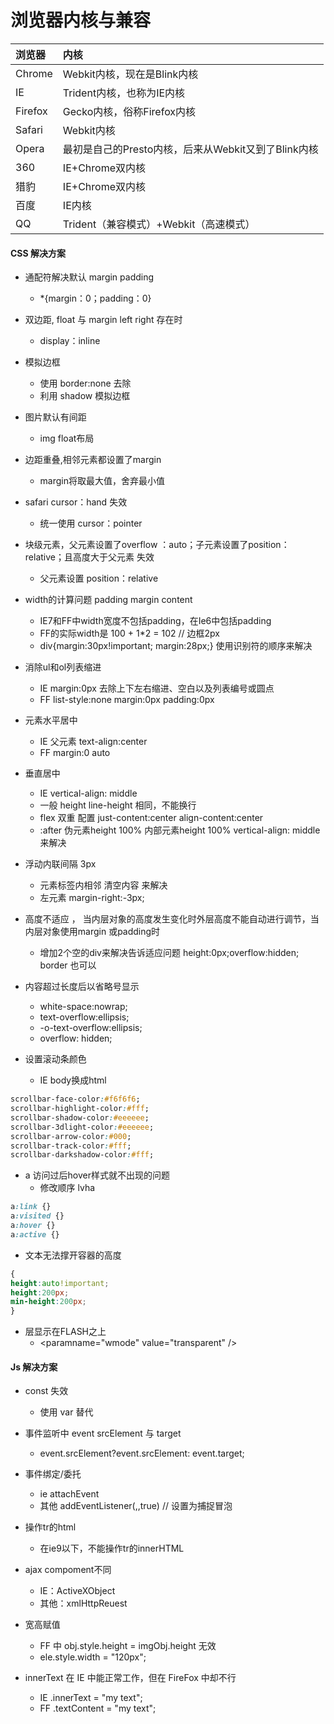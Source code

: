 
# 浏览器内核与兼容


| 浏览器| 内核|
| :------ | :-------------------------------- |
| Chrome| Webkit内核，现在是Blink内核|
| IE| Trident内核，也称为IE内核 |
| Firefox| Gecko内核，俗称Firefox内核 |
| Safari| Webkit内核 |
| Opera| 最初是自己的Presto内核，后来从Webkit又到了Blink内核 |
| 360| IE+Chrome双内核 |
| 猎豹| IE+Chrome双内核 |
| 百度| IE内核 |
| QQ| Trident（兼容模式）+Webkit（高速模式） |
 
 


#### CSS 解决方案

+ 通配符解决默认 margin padding
  + *{margin：0；padding：0}

+ 双边距, float 与 margin left right 存在时
   + display：inline

+ 模拟边框
  + 使用 border:none 去除
  + 利用 shadow 模拟边框

+ 图片默认有间距
   + img float布局

+ 边距重叠,相邻元素都设置了margin
  + margin将取最大值，舍弃最小值

+ safari cursor：hand 失效
  + 统一使用 cursor：pointer

+ 块级元素，父元素设置了overflow ：auto；子元素设置了position：relative；且高度大于父元素 失效
  + 父元素设置 position：relative


+ width的计算问题 padding margin content
  + IE7和FF中width宽度不包括padding，在Ie6中包括padding
  + FF的实际width是 100 + 1*2 = 102 // 边框2px
  + div{margin:30px!important; margin:28px;} 使用识别符的顺序来解决

+ 消除ul和ol列表缩进
  + IE margin:0px  去除上下左右缩进、空白以及列表编号或圆点
  + FF list-style:none margin:0px padding:0px

+ 元素水平居中
  + IE 父元素 text-align:center
  + FF margin:0 auto

+ 垂直居中
  + IE vertical-align: middle
  + 一般 height line-height 相同，不能换行
  + flex 双重 配置 just-content:center align-content:center
  + :after 伪元素height 100% 内部元素height 100% vertical-align: middle 来解决

+ 浮动内联间隔 3px
  + 元素标签内相邻 清空内容 来解决
  + 左元素 margin-right:-3px;

+ 高度不适应 ， 当内层对象的高度发生变化时外层高度不能自动进行调节，当内层对象使用margin 或padding时
  + 增加2个空的div来解决告诉适应问题 height:0px;overflow:hidden; border 也可以

+ 内容超过长度后以省略号显示
    + white-space:nowrap;
    + text-overflow:ellipsis;
    + -o-text-overflow:ellipsis;
    + overflow: hidden;

+ 设置滚动条颜色
   + IE body换成html
```css
scrollbar-face-color:#f6f6f6;
scrollbar-highlight-color:#fff;
scrollbar-shadow-color:#eeeeee;
scrollbar-3dlight-color:#eeeeee;
scrollbar-arrow-color:#000;
scrollbar-track-color:#fff;
scrollbar-darkshadow-color:#fff;
```

+ a 访问过后hover样式就不出现的问题
   + 修改顺序 lvha
```css
a:link {}
a:visited {}
a:hover {}
a:active {}
```

+ 文本无法撑开容器的高度
```css
{
height:auto!important;
height:200px;
min-height:200px;
}
```
+ 层显示在FLASH之上
   + <paramname="wmode" value="transparent" />


#### Js 解决方案

+ const 失效
  + 使用 var 替代

+ 事件监听中 event srcElement 与 target
  + event.srcElement?event.srcElement: event.target;

+ 事件绑定/委托
   + ie attachEvent
   + 其他 addEventListener(,,true) // 设置为捕捉冒泡

+ 操作tr的html
   + 在ie9以下，不能操作tr的innerHTML

+ ajax compoment不同
  + IE：ActiveXObject
  + 其他：xmlHttpReuest

+ 宽高赋值
  + FF 中 obj.style.height = imgObj.height 无效
  + ele.style.width = "120px";

+ innerText 在 IE 中能正常工作，但在 FireFox 中却不行
  + IE .innerText = "my text";
  + FF .textContent = "my text";
